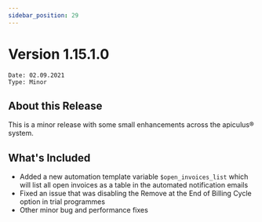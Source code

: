 ```yaml
---
sidebar_position: 29
---
```

# Version 1.15.1.0
```
Date: 02.09.2021
Type: Minor
```

## About this Release

This is a minor release with some small enhancements across the apiculus® system.

## What's Included

- Added a new automation template variable `$open_invoices_list` which will list all open invoices as a table in the automated notification emails 
- Fixed an issue that was disabling the Remove at the End of Billing Cycle option in trial programmes 
- Other minor bug and performance fixes